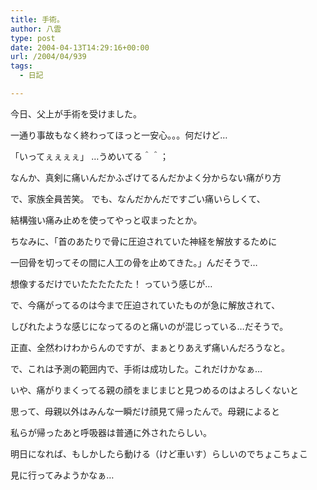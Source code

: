 ```yaml
---
title: 手術。
author: 八雲
type: post
date: 2004-04-13T14:29:16+00:00
url: /2004/04/939
tags:
  - 日記

---
```

今日、父上が手術を受けました。
  
一通り事故もなく終わってほっと一安心。。。何だけど…
  
「いってぇぇぇぇ」 …うめいてる＾＾；
  
なんか、真剣に痛いんだかふざけてるんだかよく分からない痛がり方
  
で、家族全員苦笑。 でも、なんだかんだですごい痛いらしくて、
  
結構強い痛み止めを使ってやっと収まったとか。
  
ちなみに、「首のあたりで骨に圧迫されていた神経を解放するために
  
一回骨を切ってその間に人工の骨を止めてきた。」んだそうで…
  
想像するだけでいたたたたたた！ っていう感じが…
  
で、今痛がってるのは今まで圧迫されていたものが急に解放されて、
  
しびれたような感じになってるのと痛いのが混じっている…だそうで。
  
正直、全然わけわからんのですが、まぁとりあえず痛いんだろうなと。
  
で、これは予測の範囲内で、手術は成功した。これだけかなぁ…
  
いや、痛がりまくってる親の顔をまじまじと見つめるのはよろしくないと
  
思って、母親以外はみんな一瞬だけ顔見て帰ったんで。母親によると
  
私らが帰ったあと呼吸器は普通に外されたらしい。
  
明日になれば、もしかしたら動ける（けど車いす）らしいのでちょこちょこ
  
見に行ってみようかなぁ…
